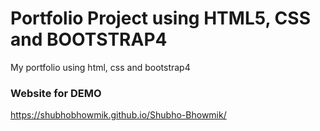 # Portfolio Project using HTML5, CSS and BOOTSTRAP4
My portfolio using html, css and bootstrap4 
### Website for DEMO
https://shubhobhowmik.github.io/Shubho-Bhowmik/
